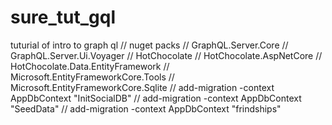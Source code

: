 # sure_tut_gql
tuturial of intro to graph ql 
// nuget packs 
// GraphQL.Server.Core
// GraphQL.Server.Ui.Voyager
// HotChocolate
// HotChocolate.AspNetCore
// HotChocolate.Data.EntityFramework
// Microsoft.EntityFrameworkCore.Tools
// Microsoft.EntityFrameworkCore.Sqlite
// add-migration -context AppDbContext "InitSocialDB"
// add-migration -context AppDbContext "SeedData"
// add-migration -context AppDbContext "frindships"

